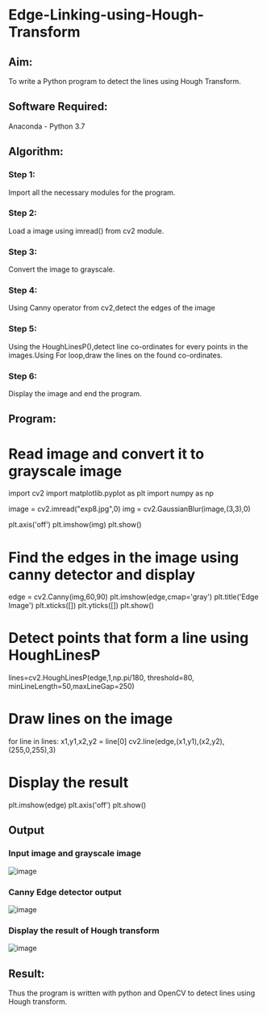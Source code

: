 # Edge-Linking-using-Hough-Transform
## Aim:
To write a Python program to detect the lines using Hough Transform.

## Software Required:
Anaconda - Python 3.7

## Algorithm:
### Step 1:
Import all the necessary modules for the program.

### Step 2:
Load a image using imread() from cv2 module.

### Step 3:
Convert the image to grayscale.

### Step 4:
Using Canny operator from cv2,detect the edges of the image

### Step 5:
Using the HoughLinesP(),detect line co-ordinates for every points in the images.Using For loop,draw the lines on the found co-ordinates.

### Step 6:
Display the image and end the program.


## Program:


# Read image and convert it to grayscale image

import cv2
import matplotlib.pyplot as plt
import numpy as np

image = cv2.imread("exp8.jpg",0)
img = cv2.GaussianBlur(image,(3,3),0)

plt.axis('off')
plt.imshow(img)
plt.show()

# Find the edges in the image using canny detector and display

edge = cv2.Canny(img,60,90)
plt.imshow(edge,cmap='gray')
plt.title('Edge Image')
plt.xticks([])
plt.yticks([])
plt.show()



# Detect points that form a line using HoughLinesP

lines=cv2.HoughLinesP(edge,1,np.pi/180, threshold=80, minLineLength=50,maxLineGap=250)



# Draw lines on the image

for line in lines:
    x1,y1,x2,y2 = line[0]
    cv2.line(edge,(x1,y1),(x2,y2),(255,0,255),3)



# Display the result

plt.imshow(edge)
plt.axis('off')
plt.show()

## Output

### Input image and grayscale image
![image](https://user-images.githubusercontent.com/93992063/232981911-1d707477-9a7c-40dd-8300-d5e9972ae1f8.png)


### Canny Edge detector output
![image](https://user-images.githubusercontent.com/93992063/232982014-b2db0fdf-6429-4ce9-b156-dfa7bb046f0d.png)



### Display the result of Hough transform

![image](https://user-images.githubusercontent.com/93992063/232982802-4ed72a9d-8317-49f8-9b79-7f373cad0eb4.png)



## Result:
Thus the program is written with python and OpenCV to detect lines using Hough transform.
